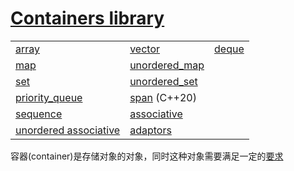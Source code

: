 # [Containers library](https://en.cppreference.com/w/cpp/container)

|                                                              |                                                              |                                                            |
| ------------------------------------------------------------ | ------------------------------------------------------------ | ---------------------------------------------------------- |
| [array](https://en.cppreference.com/w/cpp/container/array)   | [vector](https://en.cppreference.com/w/cpp/container/vector) | [deque](https://en.cppreference.com/w/cpp/container/deque) |
| [map](https://en.cppreference.com/w/cpp/container/map)       | [unordered_map](https://en.cppreference.com/w/cpp/container/unordered_map) |                                                            |
| [set](https://en.cppreference.com/w/cpp/container/set)       | [unordered_set](https://en.cppreference.com/w/cpp/container/unordered_set) |                                                            |
| [priority_queue](https://en.cppreference.com/w/cpp/container/priority_queue) | [span](https://en.cppreference.com/w/cpp/container/span) (C++20) |                                                            |
| [sequence](https://en.cppreference.com/w/cpp/container#Sequence_containers) | [associative](https://en.cppreference.com/w/cpp/container#Associative_containers) |                                                            |
| [unordered associative](https://en.cppreference.com/w/cpp/container#Unordered_associative_containers) | [adaptors](https://en.cppreference.com/w/cpp/container#Container_adaptors) |                                                            |



容器(container)是存储对象的对象，同时这种对象需要满足一定的[要求](https://en.cppreference.com/w/cpp/named_req/Container)